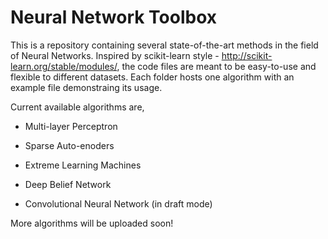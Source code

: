 Neural Network Toolbox
======================


This is a repository containing several state-of-the-art methods in the field of Neural Networks. Inspired by 
scikit-learn style - http://scikit-learn.org/stable/modules/, the code files are meant to be easy-to-use and 
flexible to different datasets. Each folder hosts one algorithm with an example file demonstraing its usage. 

Current available algorithms are,

  +  Multi-layer Perceptron

  +  Sparse Auto-enoders

  + Extreme Learning Machines

  + Deep Belief Network

  + Convolutional Neural Network (in draft mode)


More algorithms will be uploaded soon!
